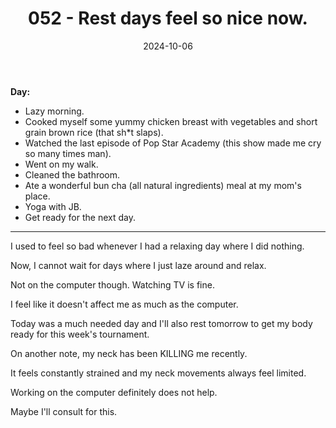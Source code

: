 ﻿---
title: 052 - Rest days feel so nice now.
date: 2024-10-06
categories: ["daily"]
tags: posts

---
**Day:** 

- Lazy morning.
- Cooked myself some yummy chicken breast with vegetables and short grain brown rice (that sh*t slaps).
- Watched the last episode of Pop Star Academy (this show made me cry so many times man).
- Went on my walk.
- Cleaned the bathroom.
- Ate a wonderful bun cha (all natural ingredients) meal at my mom's place.
- Yoga with JB.
- Get ready for the next day.
---
I used to feel so bad whenever I had a relaxing day where I did nothing.

Now, I cannot wait for days where I just laze around and relax.

Not on the computer though. Watching TV is fine.

I feel like it doesn't affect me as much as the computer.

Today was a much needed day and I'll also rest tomorrow to get my body ready for this week's tournament.

On another note, my neck has been KILLING me recently.

It feels constantly strained and my neck movements always feel limited.

Working on the computer definitely does not help.

Maybe I'll consult for this.
